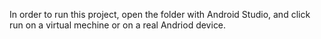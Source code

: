 In order to run this project, open the folder with Android Studio, and click run on a virtual mechine or on a real Andriod device.